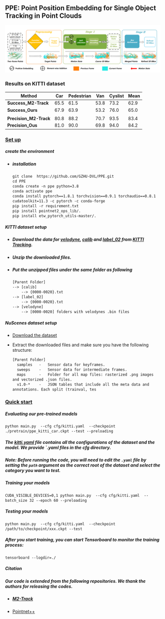 ## PPE: Point Position Embedding for Single Object Tracking in Point Clouds

![net](net.png)

### Results on KITTI dataset

| Method                 | Car  | Pedestrian | Van  | Cyslist | Mean |
| ---------------------- | ---- | ---------- | ---- | ------- | ---- |
| **Success_M2-Track**   | 65.5 | 61.5       | 53.8 | 73.2    | 62.9 |
| **Success_Ours**       | 67.9 | 63.9       | 53.2 | 76.0    | 65.0 |
|                        |      |            |      |         |      |
| **Precision_M2-Track** | 80.8 | 88.2       | 70.7 | 93.5    | 83.4 |
| **Precision_Ous**      | 81.0 | 90.0       | 69.8 | 94.0    | 84.2 |



### [Set up](#jump)



##### <span id='jump'>create the environment</span>

- ##### installation

	```
	git clone  https://github.com/GZHU-DVL/PPE.git
	cd PPE
	conda create -n ppe python=3.8
	conda activate ppe
	conda install pytorch==1.8.1 torchvision==0.9.1 torchaudio==0.8.1 cudatoolkit=11.3 -c pytorch -c conda-forge
	pip install -r requirement.txt
	pip install pointnet2_ops_lib/.
	pip install etw_pytorch_utils-master/.
	```

	



##### KITTI dataset setup

- #####       Download the data for [velodyne](http://www.cvlibs.net/download.php?file=data_tracking_velodyne.zip), [calib](http://www.cvlibs.net/download.php?file=data_tracking_calib.zip) and [label_02](http://www.cvlibs.net/download.php?file=data_tracking_label_2.zip) from [KITTI Tracking](http://www.cvlibs.net/datasets/kitti/eval_tracking.php).  

- #####       Unzip the downloaded files. 

- #####       Put the unzipped files under the same folder as following

	```
	[Parent Folder]
	--> [calib]
	    --> {0000-0020}.txt
	--> [label_02]
	    --> {0000-0020}.txt
	--> [velodyne]
	    --> [0000-0020] folders with velodynes .bin files
	```


##### NuScenes dataset setup

- [Download the dataset](https://www.nuscenes.org/download)

- Extract the downloaded files and make sure you have the following structure:

	```
	[Parent Folder]
	  samples	-	Sensor data for keyframes.
	  sweeps	-	Sensor data for intermediate frames.
	  maps	    -	Folder for all map files: rasterized .png images and vectorized .json files.
	  v1.0-*	-	JSON tables that include all the meta data and annotations. Each split (trainval, tes
	```

### [Quick start](#start)



##### <span id='start'>Evaluating our pre-trained models</span>

```
python main.py  --cfg cfg/kitti.yaml  --checkpoint ./pretrain/ppe_kitti_car.ckpt --test --preloading
```

##### The [kitti.yaml](https://github.com/GZHU-DVL/PPE/kitti.yaml) file contains all the configurations of the dataset and the model. We provide `.yaml files in the cfg directory. 

##### Note: Before running the code, you will need to edit the `.yaml` file by setting the `path` argument as the correct root of the dataset and select the category you want to test.



##### Training your models

```
CUDA_VISIBLE_DEVICES=0,1 python main.py  --cfg cfg/kitti.yaml  --batch_size 32 --epoch 60 --preloading

```



##### Testing your models

```
python main.py  --cfg cfg/kitti.yaml  --checkpoint /path/to/checkpoint/xxx.ckpt --test
```



##### After you start training, you can start Tensorboard to monitor the training process:

```
tensorboard --logdir=./
```



##### Citation

##### Our code is extended from the following repositories. We thank the authors for releasing the codes.

- ##### [M2-Track](https://github.com/Ghostish/Open3DSOT)

- [Pointnet++](https://github.com/erikwijmans/Pointnet2_PyTorch)

